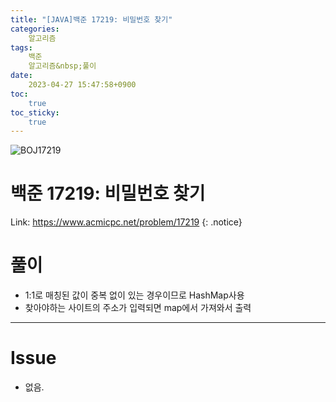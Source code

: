 ```yaml
---
title: "[JAVA]백준 17219: 비밀번호 찾기"
categories:
    알고리즘
tags:
    백준
    알고리즘&nbsp;풀이
date:
    2023-04-27 15:47:58+0900
toc:
    true
toc_sticky:
    true
---
```

![BOJ17219](https://user-images.githubusercontent.com/77597885/234781840-37a86275-c0c3-4613-87cf-c7de1d619404.png)

# 백준 17219: 비밀번호 찾기
Link: <https://www.acmicpc.net/problem/17219>
{: .notice}


# 풀이
*  1:1로 매칭된 값이 중복 없이 있는 경우이므로 HashMap사용
*  찾아야하는 사이트의 주소가 입력되면 map에서 가져와서 출력

<script src="https://gist.github.com/cuzzzu1318/2a1b7a00dfd57ad005662a27e8a23b66.js"></script>
***

# Issue

* 없음.